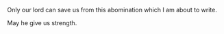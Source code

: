 Only our lord can save us from this abomination which I am about to write.

May he give us strength.